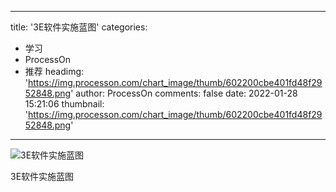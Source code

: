 
---
title: '3E软件实施蓝图'
categories: 
 - 学习
 - ProcessOn
 - 推荐
headimg: 'https://img.processon.com/chart_image/thumb/602200cbe401fd48f2952848.png'
author: ProcessOn
comments: false
date: 2022-01-28 15:21:06
thumbnail: 'https://img.processon.com/chart_image/thumb/602200cbe401fd48f2952848.png'
---

<div>   
<img class="thumb" alt="3E软件实施蓝图" src="https://img.processon.com/chart_image/thumb/602200cbe401fd48f2952848.png" referrerpolicy="no-referrer">
<p>3E软件实施蓝图</p>  
</div>
            